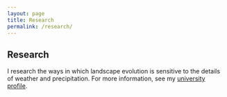 ```yaml
---
layout: page
title: Research
permalink: /research/
---
```


## Research

I research the ways in which landscape evolution is sensitive to the details of weather and precipitation. For more information, see my [university profile](http://personalpages.manchester.ac.uk/staff/declan.valters/default.htm).

